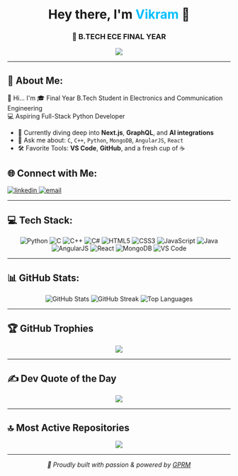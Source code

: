 <!-- Profile Header -->
<h1 align="center">Hey there, I'm <span style="color:#00BFFF">Vikram</span> 👋</h1>
<h3 align="center">🚀 B.TECH ECE FINAL YEAR</h3>

<p align="center">
  <img src="https://readme-typing-svg.herokuapp.com?font=Fira+Code&size=22&pause=1000&color=00BFFF&center=true&vCenter=true&width=500&lines=I+build+cool+things+with+Python;I+love+clean+code+%26+clever+UX;Let's+create+something+awesome!" />
</p>

---

## 💫 About Me:
👋 Hi... I'm
🎓 Final Year B.Tech Student in Electronics and Communication Engineering  
💻 Aspiring Full-Stack Python Developer  
- 🌱 Currently diving deep into **Next.js**, **GraphQL**, and **AI integrations**  
- 💬 Ask me about: `C`, `C++`, `Python`, `MongoDB`, `AngularJS`, `React`  
- 🛠️ Favorite Tools: **VS Code**, **GitHub**, and a fresh cup of ☕  
## 🌐 Connect with Me:
<p align="left">
  <a href="https://www.linkedin.com/in/vikram-m-ece-2638b1326" target="_blank">
    <img src="https://img.shields.io/badge/LinkedIn-%230077B5.svg?style=for-the-badge&logo=linkedin&logoColor=white" alt="linkedin"/>
  </a>
  <a href="mailto:vikram161104vicky@gmail.com" target="_blank">
    <img src="https://img.shields.io/badge/Email-D14836?style=for-the-badge&logo=gmail&logoColor=white" alt="email"/>
  </a>
</p>

---

## 💻 Tech Stack:
<div align="center">
  
![Python](https://img.shields.io/badge/Python-3670A0?style=for-the-badge&logo=python&logoColor=ffdd54)
![C](https://img.shields.io/badge/C-00599C?style=for-the-badge&logo=c&logoColor=white)
![C++](https://img.shields.io/badge/C++-00599C?style=for-the-badge&logo=c%2B%2B&logoColor=white)
![C#](https://img.shields.io/badge/C%23-239120?style=for-the-badge&logo=csharp&logoColor=white)
![HTML5](https://img.shields.io/badge/HTML5-E34F26?style=for-the-badge&logo=html5&logoColor=white)
![CSS3](https://img.shields.io/badge/CSS3-1572B6?style=for-the-badge&logo=css3&logoColor=white)
![JavaScript](https://img.shields.io/badge/JavaScript-323330?style=for-the-badge&logo=javascript&logoColor=F7DF1E)
![Java](https://img.shields.io/badge/Java-ED8B00?style=for-the-badge&logo=openjdk&logoColor=white)
![AngularJS](https://img.shields.io/badge/AngularJS-E23237?style=for-the-badge&logo=angularjs&logoColor=white)
![React](https://img.shields.io/badge/React-20232A?style=for-the-badge&logo=react&logoColor=61DAFB)
![MongoDB](https://img.shields.io/badge/MongoDB-4EA94B?style=for-the-badge&logo=mongodb&logoColor=white)
![VS Code](https://img.shields.io/badge/VS%20Code-007ACC?style=for-the-badge&logo=visual-studio-code&logoColor=white)

</div>

---

## 📊 GitHub Stats:
<p align="center">
  <img src="https://github-readme-stats.vercel.app/api?username=vikram2004vs&theme=dark&hide_border=true&include_all_commits=true&count_private=true" alt="GitHub Stats" />
  <img src="https://nirzak-streak-stats.vercel.app/?user=vikram2004vs&theme=dark&hide_border=true" alt="GitHub Streak" />
  <img src="https://github-readme-stats.vercel.app/api/top-langs/?username=vikram2004vs&theme=dark&hide_border=true&layout=compact" alt="Top Languages" />
</p>

---

## 🏆 GitHub Trophies
<p align="center">
  <img src="https://github-profile-trophy.vercel.app/?username=vikram2004vs&theme=tokyonight&no-frame=false&no-bg=true&margin-w=8" />
</p>

---

## ✍️ Dev Quote of the Day
<p align="center">
  <img src="https://quotes-github-readme.vercel.app/api?type=vertical&theme=radical" />
</p>

---

## 🔝 Most Active Repositories
<p align="center">
  <img src="https://github-contributor-stats.vercel.app/api?username=vikram2004vs&limit=5&theme=jolly&combine_all_yearly_contributions=true" />
</p>

---
<p align="center">
  <i>🚀 Proudly built with passion & powered by <a href="https://gprm.itsvg.in" target="_blank">GPRM</a></i>
</p>
